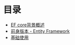 ﻿# 目录
- [EF core背景概述](Background.md)
- [前身版本 - Entity Framework](Entity_Framework.md)
- [基础使用](EFCore_Usage.md)